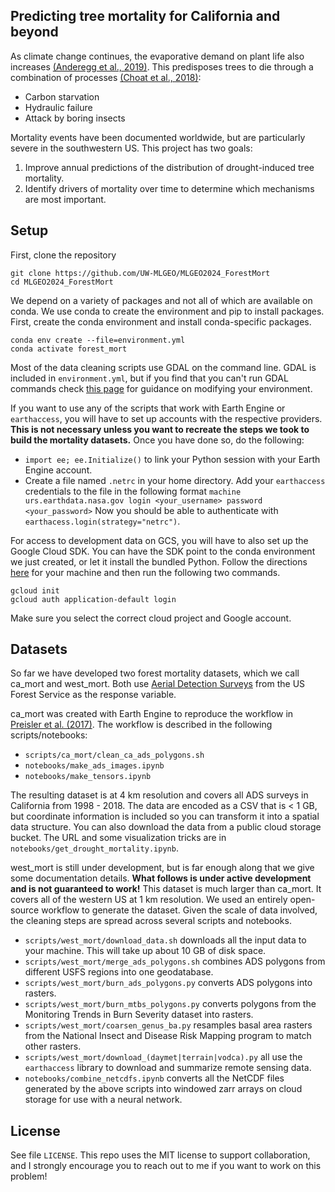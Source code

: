 ## Predicting tree mortality for California and beyond

As climate change continues, the evaporative demand on plant life also increases [(Anderegg et al., 2019)](https://www.nature.com/articles/nclimate1635). This predisposes trees to die through a combination of processes [(Choat et al., 2018)](https://www.nature.com/articles/s41586-018-0240-x):

 - Carbon starvation
 - Hydraulic failure
 - Attack by boring insects

Mortality events have been documented worldwide, but are particularly severe in the southwestern US. This project has two goals:
 1. Improve annual predictions of the distribution of drought-induced tree mortality.
 2. Identify drivers of mortality over time to determine which mechanisms are most important.

## Setup
First, clone the repository
```
git clone https://github.com/UW-MLGEO/MLGEO2024_ForestMort
cd MLGEO2024_ForestMort
```
We depend on a variety of packages and not all of which are available on conda. We use conda to create the environment and pip to install packages. First, create the conda environment and install conda-specific packages.
```
conda env create --file=environment.yml
conda activate forest_mort
```

Most of the data cleaning scripts use GDAL on the command line. GDAL is included in `environment.yml`, but if you find that you can't run GDAL commands check [this page](https://gdal.org/en/latest/api/python_bindings.html) for guidance on modifying your environment.

If you want to use any of the scripts that work with Earth Engine or `earthaccess`, you will have to set up accounts with the respective providers. **This is not necessary unless you want to recreate the steps we took to build the mortality datasets.** Once you have done so, do the following:
 - `import ee; ee.Initialize()` to link your Python session with your Earth Engine account.
 - Create a file named `.netrc` in your home directory. Add your `earthaccess` credentials to the file in the following format
```machine urs.earthdata.nasa.gov login <your_username> password <your_password>```
Now you should be able to authenticate with `earthacess.login(strategy="netrc")`.

For access to development data on GCS, you will have to also set up the Google Cloud SDK. You can have the SDK point to the conda environment we just created, or let it install the bundled Python. Follow the directions [here](https://cloud.google.com/sdk/docs/install) for your machine and then run the following two commands.
```
gcloud init
gcloud auth application-default login
```
Make sure you select the correct cloud project and Google account.

## Datasets
So far we have developed two forest mortality datasets, which we call ca_mort and west_mort. Both use [Aerial Detection Surveys](https://www.fs.usda.gov/science-technology/data-tools-products/fhp-mapping-reporting/detection-surveys) from the US Forest Service as the response variable. 

ca_mort was created with Earth Engine to reproduce the workflow in [Preisler et al. (2017)](https://www.sciencedirect.com/science/article/pii/S0378112717304772). The workflow is described in the following scripts/notebooks:
 - `scripts/ca_mort/clean_ca_ads_polygons.sh`
 - `notebooks/make_ads_images.ipynb`
 - `notebooks/make_tensors.ipynb`

The resulting dataset is at 4 km resolution and covers all ADS surveys in California from 1998 - 2018. The data are encoded as a CSV that is < 1 GB, but coordinate information is included so you can transform it into a spatial data structure. You can also download the data from a public cloud storage bucket. The URL and some visualization tricks are in `notebooks/get_drought_mortality.ipynb`.

west_mort is still under development, but is far enough along that we give some documentation details. **What follows is under active development and is not guaranteed to work!** This dataset is much larger than ca_mort. It covers all of the western US at 1 km resolution. We used an entirely open-source workflow to generate the dataset. Given the scale of data involved, the cleaning steps are spread across several scripts and notebooks.
 - `scripts/west_mort/download_data.sh` downloads all the input data to your machine. This will take up about 10 GB of disk space.
 - `scripts/west_mort/merge_ads_polygons.sh` combines ADS polygons from different USFS regions into one geodatabase.
 - `scripts/west_mort/burn_ads_polygons.py` converts ADS polygons into rasters.
 - `scripts/west_mort/burn_mtbs_polygons.py` converts polygons from the Monitoring Trends in Burn Severity dataset into rasters.
 - `scripts/west_mort/coarsen_genus_ba.py` resamples basal area rasters from the National Insect and Disease Risk Mapping program to match other rasters.
 - `scripts/west_mort/download_(daymet|terrain|vodca).py` all use the `earthaccess` library to download and summarize remote sensing data.
 - `notebooks/combine_netcdfs.ipynb` converts all the NetCDF files generated by the above scripts into windowed zarr arrays on cloud storage for use with a neural network.

## License
See file `LICENSE`. This repo uses the MIT license to support collaboration, and I strongly encourage you to reach out to me if you want to work on this problem!

